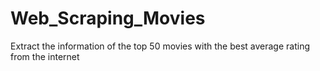 # Web_Scraping_Movies
Extract the information of the top 50 movies with the best average rating from the internet
